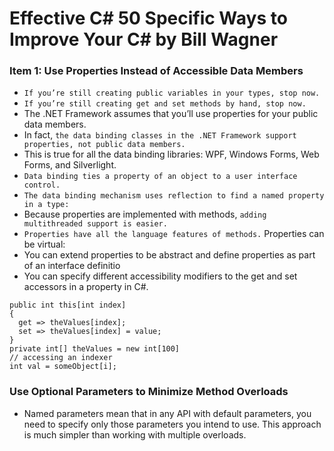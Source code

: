 # Effective C# 50 Specific Ways to Improve Your C# by Bill Wagner
### Item 1: Use Properties Instead of Accessible Data Members
- ```If you’re still creating public variables in your types, stop now.``` 
- ```If you’re still creating get and set methods by hand, stop now.```
- The .NET Framework assumes that you’ll use properties for your public data members. 
- In fact, ```the data binding classes in the .NET Framework support properties, not public data members.``` 
- This is true for all the data binding libraries: WPF, Windows Forms, Web Forms, and Silverlight. 
- ```Data binding ties a property of an object to a user interface control.```
- ```The data binding mechanism uses reflection to find a named property in a type:```
- Because properties are implemented with methods, ```adding multithreaded support is easier.```  
- ```Properties have all the language features of methods.``` Properties can be virtual:
- You can extend properties to be abstract and define properties as part of an interface definitio
- You can specify different accessibility modifiers to the get and set accessors in a property in C#.
```
public int this[int index]
{
  get => theValues[index];
  set => theValues[index] = value;
}
private int[] theValues = new int[100]
// accessing an indexer
int val = someObject[i];
```

### Use Optional Parameters to Minimize Method Overloads
- Named parameters mean that in any API with default parameters, you need to specify only those parameters you intend to use. This approach is much simpler than working with multiple overloads.
